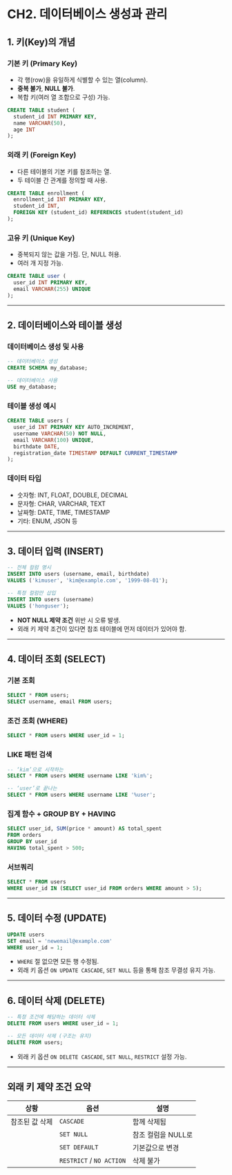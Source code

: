 # CH2. 데이터베이스 생성과 관리

## 1. 키(Key)의 개념

### 기본 키 (Primary Key)
- 각 행(row)을 유일하게 식별할 수 있는 열(column).
- **중복 불가**, **NULL 불가**.
- 복합 키(여러 열 조합으로 구성) 가능.

```sql
CREATE TABLE student (
  student_id INT PRIMARY KEY,
  name VARCHAR(50),
  age INT
);
```

### 외래 키 (Foreign Key)
- 다른 테이블의 기본 키를 참조하는 열.
- 두 테이블 간 관계를 정의할 때 사용.

```sql
CREATE TABLE enrollment (
  enrollment_id INT PRIMARY KEY,
  student_id INT,
  FOREIGN KEY (student_id) REFERENCES student(student_id)
);
```

### 고유 키 (Unique Key)
- 중복되지 않는 값을 가짐. 단, NULL 허용.
- 여러 개 지정 가능.

```sql
CREATE TABLE user (
  user_id INT PRIMARY KEY,
  email VARCHAR(255) UNIQUE
);
```

---

## 2. 데이터베이스와 테이블 생성

### 데이터베이스 생성 및 사용

```sql
-- 데이터베이스 생성
CREATE SCHEMA my_database;

-- 데이터베이스 사용
USE my_database;
```

### 테이블 생성 예시

```sql
CREATE TABLE users (
  user_id INT PRIMARY KEY AUTO_INCREMENT,
  username VARCHAR(50) NOT NULL,
  email VARCHAR(100) UNIQUE,
  birthdate DATE,
  registration_date TIMESTAMP DEFAULT CURRENT_TIMESTAMP
);
```

### 데이터 타입
- 숫자형: INT, FLOAT, DOUBLE, DECIMAL
- 문자형: CHAR, VARCHAR, TEXT
- 날짜형: DATE, TIME, TIMESTAMP
- 기타: ENUM, JSON 등

---

## 3. 데이터 입력 (INSERT)

```sql
-- 전체 컬럼 명시
INSERT INTO users (username, email, birthdate) 
VALUES ('kimuser', 'kim@example.com', '1999-08-01');

-- 특정 컬럼만 삽입
INSERT INTO users (username) 
VALUES ('honguser');
```

- **NOT NULL 제약 조건** 위반 시 오류 발생.
- 외래 키 제약 조건이 있다면 참조 테이블에 먼저 데이터가 있어야 함.

---

## 4. 데이터 조회 (SELECT)

### 기본 조회

```sql
SELECT * FROM users;
SELECT username, email FROM users;
```

### 조건 조회 (WHERE)

```sql
SELECT * FROM users WHERE user_id = 1;
```

### LIKE 패턴 검색

```sql
-- ‘kim’으로 시작하는
SELECT * FROM users WHERE username LIKE 'kim%';

-- ‘user’로 끝나는
SELECT * FROM users WHERE username LIKE '%user';
```

### 집계 함수 + GROUP BY + HAVING

```sql
SELECT user_id, SUM(price * amount) AS total_spent
FROM orders
GROUP BY user_id
HAVING total_spent > 500;
```

### 서브쿼리

```sql
SELECT * FROM users
WHERE user_id IN (SELECT user_id FROM orders WHERE amount > 5);
```

---

## 5. 데이터 수정 (UPDATE)

```sql
UPDATE users
SET email = 'newemail@example.com'
WHERE user_id = 1;
```

- `WHERE` 절 없으면 모든 행 수정됨.
- 외래 키 옵션 `ON UPDATE CASCADE`, `SET NULL` 등을 통해 참조 무결성 유지 가능.

---

## 6. 데이터 삭제 (DELETE)

```sql
-- 특정 조건에 해당하는 데이터 삭제
DELETE FROM users WHERE user_id = 1;

-- 모든 데이터 삭제 (구조는 유지)
DELETE FROM users;
```

- 외래 키 옵션 `ON DELETE CASCADE`, `SET NULL`, `RESTRICT` 설정 가능.

---

## 외래 키 제약 조건 요약

| 상황 | 옵션 | 설명 |
|------|------|------|
| 참조된 값 삭제 | `CASCADE` | 함께 삭제됨 |
| | `SET NULL` | 참조 컬럼을 NULL로 |
| | `SET DEFAULT` | 기본값으로 변경 |
| | `RESTRICT` / `NO ACTION` | 삭제 불가 |
